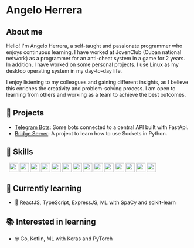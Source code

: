 # Angelo Herrera

## About me

Hello! I'm Angelo Herrera, a self-taught and passionate programmer who enjoys continuous learning. I have worked at JovenClub (Cuban national network) as a programmer for an anti-cheat system in a game for 2 years. In addition, I have worked on some personal projects. I use Linux as my desktop operating system in my day-to-day life.

I enjoy listening to my colleagues and gaining different insights, as I believe this enriches the creativity and problem-solving process. I am open to learning from others and working as a team to achieve the best outcomes.

## 💼 Projects

-   [Telegram Bots](https://github.com/AngeloHH/telegram-bots): Some bots connected to a central API built with FastApi.
-   [Bridge Server](https://github.com/AngeloHH/bridge-server): A project to learn how to use Sockets in Python.

## 🚀 Skills
&nbsp;
<img src="https://img.shields.io/badge/Python-282C34?logo=python" height="25"/>
<img src="https://img.shields.io/badge/JavaScript-282C34?logo=javascript"  height="25"/>
<img src="https://img.shields.io/badge/Java-282C34?logo=openjdk" height="25"/>
<img src="https://img.shields.io/badge/PHP-282C34?logo=php" height="25"/>
<img src="https://img.shields.io/badge/HTML5-282C34?logo=html5" height="25"/>
<img src="https://img.shields.io/badge/CSS3-282C34?logo=css3" height="25"/>
<img src="https://img.shields.io/badge/Django-282C34?logo=django" height="25" />
<img src="https://img.shields.io/badge/FastAPI-282C34?logo=fastapi" height="25" />
<img src="https://img.shields.io/badge/Vue.JS-282C34?logo=vue.js" height="25" />
<img src="https://img.shields.io/badge/Node.JS-282C34?logo=node.js" height="25" />
<img src="https://img.shields.io/badge/MySQL-282C34?logo=mysql" height="25" />
<img src="https://img.shields.io/badge/Git-282C34?logo=git" height="25" />
<img src="https://img.shields.io/badge/Bootstrap-282C34?logo=bootstrap" height="25" />
<img src="https://img.shields.io/badge/Linux-282C34?logo=linux" height="25" />


## 📖 Currently learning

-   🌟 ReactJS, TypeScript, ExpressJS, ML with SpaCy and scikit-learn

## 📚 Interested in learning

-   🤓 Go, Kotlin, ML with Keras and PyTorch
